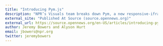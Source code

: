 ```yaml
---
title: "Introducing Pym.js"
description: "NPR’s Visuals team breaks down Pym, a new responsive-iframe library and the first project launched from the OpenNews Code Convening."
external_site: "Published At Source (source.opennews.org)"
external_url: https://source.opennews.org/en-US/articles/introducing-pym/
author: Jeremy Bowers and Alyson Hurt
email: jbowers@npr.org
twitter: jeremybowers
---
```

